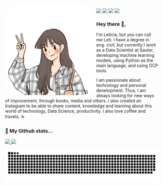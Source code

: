 <img align="left" alt="Leti-pic" height="300" style="border-radius:50px;" src="https://github.com/letpires/letpires/blob/main/pic%20leti.png">


  <div>
  <p align="left">
    <a href = "https://medium.com/leti-pires"><img src="https://img.shields.io/badge/-Blog-%23EA4335?style=for-the-badge&logo=ghost&logoColor=white" target="_blank"></a>
    <a href="https://www.linkedin.com/in/leticia-pires/" target="_blank"><img src="https://img.shields.io/badge/-LinkedIn-%230077B5?style=for-the-badge&logo=linkedin&logoColor=white" target="_blank"></a>
    <a href="https://www.youtube.com/channel/UC7C3taM54q4rsEIDPFNVsLg" target="_blank"><img src="https://img.shields.io/badge/-Youtube-%23333?style=for-the-badge&logo=youtube&logoColor=red" target="_blank"></a>
    <a href="https://instagram.com/letispires" target="_blank"><img src="https://img.shields.io/badge/-Instagram-%23E4405F?style=for-the-badge&logo=instagram&logoColor=pink" target="_blank"></a>
</div>






### Hey there 👋,

I'm Letícia, but you can call me Leti. I have a degree in eng. civil, but currently I work as a Data Scientist at Sauter, developing machine learning models, using Python as the main language, and using GCP tools.
</ul>
I am passionate about technology and personal development. Thus, I am always looking for new ways of improvement, through books, media and others. I also created an Instagram to be able to share content, knowledge and learning about this world of technology, Data Science, productivity. 
I also love coffee and travels. ☕</ul>

</ul>


### 🧐 My Github stats...

 <div>
 <p align="left">
   <a href="https://github.com/letpires">
   <img height="175em" src="https://github-readme-stats.vercel.app/api?username=letpires&show_icons=true&theme=radical&include_all_commits=true&count_private=true"/>
   <img height="175em" src="https://github-readme-stats.vercel.app/api/top-langs/?username=letpires&layout=compact&langs_count=16&theme=radical"/>
<div>

  
 
  ![Snake animation](https://github.com/letpires/letpires/blob/output/github-contribution-grid-snake.svg)
 
